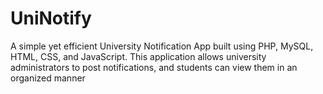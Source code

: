 # UniNotify
A simple yet efficient University Notification App built using PHP, MySQL, HTML, CSS, and JavaScript. This application allows university administrators to post notifications, and students can view them in an organized manner
